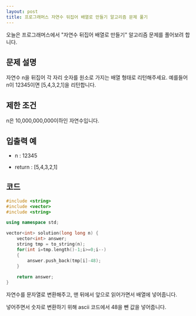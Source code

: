 ```yaml
---
layout: post
title: 프로그래머스 자연수 뒤집어 배열로 만들기 알고리즘 문제 풀기
---
```


오늘은 프로그래머스에서 "자연수 뒤집어 배열로 만들기" 알고리즘 문제를 풀어보려 합니다.

## 문제 설명

자연수 n을 뒤집어 각 자리 숫자를 원소로 가지는 배열 형태로 리턴해주세요. 예를들어 n이 12345이면 [5,4,3,2,1]을 리턴합니다.

## 제한 조건

n은 10,000,000,000이하인 자연수입니다.

## 입출력 예

* n : 12345

* return : [5,4,3,2,1]

## 코드 

```c++
#include <string>
#include <vector>
#include <string>

using namespace std;

vector<int> solution(long long n) {
    vector<int> answer;
    string tmp = to_string(n);
    for(int i=tmp.length()-1;i>=0;i--)
    {
        answer.push_back(tmp[i]-48);
    }
    
    return answer;
}
```

자연수를 문자열로 변환해주고, 맨 뒤에서 앞으로 읽어가면서 배열에 넣어줍니다.

넣어주면서 숫자로 변환하기 위해 ascii 코드에서 48을 뺀 값을 넣어줍니다.
